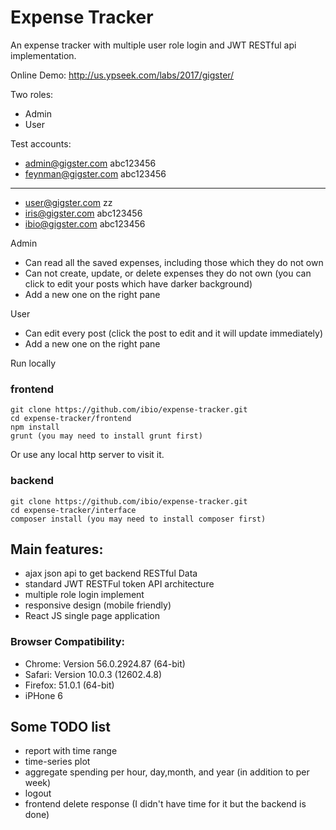 # Expense Tracker
An expense tracker with multiple user role login and JWT RESTful api implementation. 

Online Demo: http://us.ypseek.com/labs/2017/gigster/

Two roles:
* Admin
* User

Test accounts:
* admin@gigster.com abc123456
* feynman@gigster.com abc123456
---------------
* user@gigster.com zz
* iris@gigster.com abc123456
* ibio@gigster.com abc123456

Admin
* Can read all the saved expenses, including those which they do not own
* Can not create, update, or delete expenses they do not own (you can click to edit your posts which have darker background)
* Add a new one on the right pane

User
* Can edit every post (click the post to edit and it will update immediately)
* Add a new one on the right pane


Run locally
### frontend
```
git clone https://github.com/ibio/expense-tracker.git
cd expense-tracker/frontend
npm install
grunt (you may need to install grunt first)
```
Or use any local http server to visit it.

### backend
```
git clone https://github.com/ibio/expense-tracker.git
cd expense-tracker/interface
composer install (you may need to install composer first)
```

## Main features:
* ajax json api to get backend RESTful Data
* standard JWT RESTFul token API architecture
* multiple role login implement
* responsive design (mobile friendly)
* React JS single page application


### Browser Compatibility:
* Chrome: Version 56.0.2924.87 (64-bit)
* Safari: Version 10.0.3 (12602.4.8)
* Firefox: 51.0.1 (64-bit)
* iPHone 6


## Some TODO list
* report with time range
* time-series plot
* aggregate spending per hour, day,month, and year (in addition to per week)
* logout
* frontend delete response (I didn't have time for it but the backend is done)

